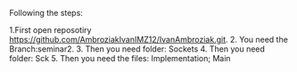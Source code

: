 Following the steps:

1.First open reposotiry https://github.com/AmbroziakIvanIMZ12/IvanAmbroziak.git.
2. You need the Branch:seminar2.
3. Then you need folder: Sockets 
4. Then you need folder: Sck
5. Then you need the files: Implementation; Main

